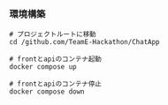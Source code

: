 ### 環境構築
    # プロジェクトルートに移動
    cd /github.com/TeamE-Hackathon/ChatApp

    # frontとapiのコンテナ起動
    docker compose up

    # frontとapiのコンテナ停止
    docker compose down
